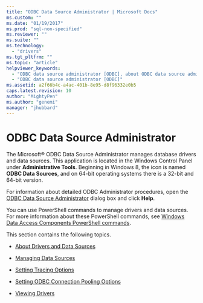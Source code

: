 ```yaml
---
title: "ODBC Data Source Administrator | Microsoft Docs"
ms.custom: ""
ms.date: "01/19/2017"
ms.prod: "sql-non-specified"
ms.reviewer: ""
ms.suite: ""
ms.technology: 
  - "drivers"
ms.tgt_pltfrm: ""
ms.topic: "article"
helpviewer_keywords: 
  - "ODBC data source administrator [ODBC], about ODBC data source administrator"
  - "ODBC data source administrator [ODBC]"
ms.assetid: a2f66b4c-a4ac-401b-8e95-d8f96332e0b5
caps.latest.revision: 10
author: "MightyPen"
ms.author: "genemi"
manager: "jhubbard"
---
```

# ODBC Data Source Administrator
The Microsoft® ODBC Data Source Administrator manages database drivers and data sources. This application is located in the Windows Control Panel under **Administrative Tools**. Beginning in Windows 8, the icon is named **ODBC Data Sources**, and on 64-bit operating systems there is a 32-bit and 64-bit version.  
  
 For information about detailed ODBC Administrator procedures, open the [ODBC Data Source Administrator](http://msdn.microsoft.com/en-us/eea94d94-f53b-4289-ae75-9ccccde15333) dialog box and click **Help**.  
  
 You can use PowerShell commands to manage drivers and data sources. For more information about these PowerShell commands, see [Windows Data Access Components PowerShell commands](https://msdn.microsoft.com/library/windows/desktop/jj134064.aspx).  
  
 This section contains the following topics.  
  
-   [About Drivers and Data Sources](../../odbc/admin/about-drivers-and-data-sources.md)  
  
-   [Managing Data Sources](../../odbc/admin/managing-data-sources.md)  
  
-   [Setting Tracing Options](../../odbc/admin/setting-tracing-options.md)  
  
-   [Setting ODBC Connection Pooling Options](../../odbc/admin/setting-odbc-connection-pooling-options.md)  
  
-   [Viewing Drivers](../../odbc/admin/viewing-drivers.md)